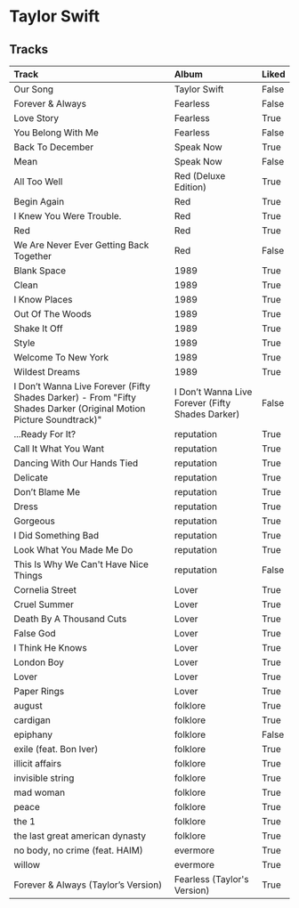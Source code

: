 # Taylor Swift

## Tracks

| Track                                                                                                              | Album                                            | Liked   |
|:-------------------------------------------------------------------------------------------------------------------|:-------------------------------------------------|:--------|
| Our Song                                                                                                           | Taylor Swift                                     | False   |
| Forever & Always                                                                                                   | Fearless                                         | False   |
| Love Story                                                                                                         | Fearless                                         | True    |
| You Belong With Me                                                                                                 | Fearless                                         | False   |
| Back To December                                                                                                   | Speak Now                                        | True    |
| Mean                                                                                                               | Speak Now                                        | False   |
| All Too Well                                                                                                       | Red (Deluxe Edition)                             | True    |
| Begin Again                                                                                                        | Red                                              | True    |
| I Knew You Were Trouble.                                                                                           | Red                                              | True    |
| Red                                                                                                                | Red                                              | True    |
| We Are Never Ever Getting Back Together                                                                            | Red                                              | False   |
| Blank Space                                                                                                        | 1989                                             | True    |
| Clean                                                                                                              | 1989                                             | True    |
| I Know Places                                                                                                      | 1989                                             | True    |
| Out Of The Woods                                                                                                   | 1989                                             | True    |
| Shake It Off                                                                                                       | 1989                                             | True    |
| Style                                                                                                              | 1989                                             | True    |
| Welcome To New York                                                                                                | 1989                                             | True    |
| Wildest Dreams                                                                                                     | 1989                                             | True    |
| I Don’t Wanna Live Forever (Fifty Shades Darker) - From "Fifty Shades Darker (Original Motion Picture Soundtrack)" | I Don’t Wanna Live Forever (Fifty Shades Darker) | False   |
| ...Ready For It?                                                                                                   | reputation                                       | True    |
| Call It What You Want                                                                                              | reputation                                       | True    |
| Dancing With Our Hands Tied                                                                                        | reputation                                       | True    |
| Delicate                                                                                                           | reputation                                       | True    |
| Don’t Blame Me                                                                                                     | reputation                                       | True    |
| Dress                                                                                                              | reputation                                       | True    |
| Gorgeous                                                                                                           | reputation                                       | True    |
| I Did Something Bad                                                                                                | reputation                                       | True    |
| Look What You Made Me Do                                                                                           | reputation                                       | True    |
| This Is Why We Can't Have Nice Things                                                                              | reputation                                       | False   |
| Cornelia Street                                                                                                    | Lover                                            | True    |
| Cruel Summer                                                                                                       | Lover                                            | True    |
| Death By A Thousand Cuts                                                                                           | Lover                                            | True    |
| False God                                                                                                          | Lover                                            | True    |
| I Think He Knows                                                                                                   | Lover                                            | True    |
| London Boy                                                                                                         | Lover                                            | True    |
| Lover                                                                                                              | Lover                                            | True    |
| Paper Rings                                                                                                        | Lover                                            | True    |
| august                                                                                                             | folklore                                         | True    |
| cardigan                                                                                                           | folklore                                         | True    |
| epiphany                                                                                                           | folklore                                         | False   |
| exile (feat. Bon Iver)                                                                                             | folklore                                         | True    |
| illicit affairs                                                                                                    | folklore                                         | True    |
| invisible string                                                                                                   | folklore                                         | True    |
| mad woman                                                                                                          | folklore                                         | True    |
| peace                                                                                                              | folklore                                         | True    |
| the 1                                                                                                              | folklore                                         | True    |
| the last great american dynasty                                                                                    | folklore                                         | True    |
| no body, no crime (feat. HAIM)                                                                                     | evermore                                         | True    |
| willow                                                                                                             | evermore                                         | True    |
| Forever & Always (Taylor’s Version)                                                                                | Fearless (Taylor's Version)                      | True    |
